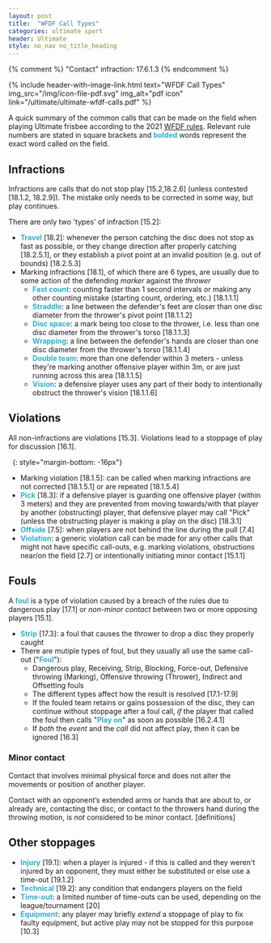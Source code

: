```yaml
---
layout: post
title:  "WFDF Call Types"
categories: ultimate sport
header: Ultimate
style: no_nav no_title_heading
---
```


<style type="text/css">
  strong {
    color: #2dafc8;
  }
</style>

{% comment %}
"Contact" infraction: 17.6.1.3
{% endcomment %}
<div class="no-print">
{% include header-with-image-link.html text="WFDF Call Types" img_src="/img/icon-file-pdf.svg" img_alt="pdf icon" link="/ultimate/ultimate-wfdf-calls.pdf" %}
</div>

A quick summary of the common calls that can be made on the field when playing Ultimate frisbee according to the 2021 [WFDF rules](https://rules.wfdf.org/). Relevant rule numbers are stated in <span class="ref-link" style="display: initial">square brackets</span> and **bolded** words represent the exact word called on the field.

## Infractions

Infractions are calls that do not stop play<span class="ref-link"> [15.2,18.2.6]</span> (unless contested<span class="ref-link"> [18.1.2, 18.2.9]</span>). The mistake only needs to be corrected in some way, but play continues.

There are only two 'types' of infraction<span class="ref-link"> [15.2]</span>:
- **Travel**<span class="ref-link"> [18.2]</span>: whenever the person catching the disc does not stop as fast as possible, or they change direction after properly catching<span class="ref-link"> [18.2.5.1]</span>, or they establish a pivot point at an invalid position (e.g. out of bounds)<span class="ref-link"> [18.2.5.3]</span>
- Marking infractions<span class="ref-link"> [18.1]</span>, of which there are 6 types, are usually due to some action of the defending *marker* against the *thrower*
  - **Fast count**: counting faster than 1 second intervals or making any other counting mistake (starting count, ordering, etc.)<span class="ref-link"> [18.1.1.1]</span>
  - **Straddle**: a line between the defender's feet are closer than one disc diameter from the thrower's pivot point<span class="ref-link"> [18.1.1.2]</span>
  - **Disc space**: a mark being too close to the thrower, i.e. less than one disc diameter from the thrower's torso<span class="ref-link"> [18.1.1.3]</span>
  - **Wrapping**: a line between the defender's hands are closer than one disc diameter from the thrower's torso<span class="ref-link"> [18.1.1.4]</span>
  - **Double team**: more than one defender within 3 meters - unless they're marking another offensive player within 3m, or are just running across this area<span class="ref-link"> [18.1.1.5]</span>
  - **Vision**: a defensive player uses any part of their body to intentionally obstruct the thrower's vision<span class="ref-link"> [18.1.1.6]</span>

## Violations

All non-infractions are violations<span class="ref-link"> [15.3]</span>. Violations lead to a stoppage of play for discussion<span class="ref-link"> [16.1]</span>.

&nbsp;
{: style="margin-bottom: -16px"}
- Marking violation<span class="ref-link"> [18.1.5]</span>: can be called when marking infractions are not corrected<span class="ref-link"> [18.1.5.1]</span> or are repeated<span class="ref-link"> [18.1.5.4]</span>
- **Pick**<span class="ref-link"> [18.3]</span>: if a defensive player is guarding one offensive player (within 3 meters) and they are prevented from moving towards/with that player by another (obstructing) player, that defensive player may call "Pick" (unless the obstructing player is making a play on the disc)<span class="ref-link"> [18.3.1]</span>
- **Offside**<span class="ref-link"> [7.5]</span>: when players are not behind the line during the pull<span class="ref-link"> [7.4]</span>
- **Violation**: a generic violation call can be made for any other calls that might not have specific call-outs, e.g. marking violations, obstructions near/on the field<span class="ref-link"> [2.7]</span> or intentionally initiating minor contact<span class="ref-link"> [15.1.1]</span>

## Fouls

A **foul** is a type of violation caused by a breach of the rules due to dangerous play<span class="ref-link"> [17.1]</span> or *non-minor contact* between two or more opposing players<span class="ref-link"> [15.1]</span>.

- **Strip**<span class="ref-link"> [17.3]</span>: a foul that causes the thrower to drop a disc they properly caught
- There are mutiple types of foul, but they usually all use the same call-out ("**Foul**"):
  - Dangerous play, Receiving, Strip, Blocking, Force-out, Defensive throwing (Marking), Offensive throwing (Thrower), Indirect and Offsetting fouls
  - The different types affect how the result is resolved<span class="ref-link"> [17.1-17.9]</span>
  - If the fouled team retains or gains possession of the disc, they can continue without stoppage after a foul call, *if* the player that called the foul then calls "**Play on**" as soon as possible<span class="ref-link"> [16.2.4.1]</span>
  - If *both* the *event* and the *call* did not affect play, then it can be ignored<span class="ref-link"> [16.3]</span>

### Minor contact

Contact that involves minimal physical force and does not alter the movements or position of another player.

Contact with an opponent’s extended arms or hands that are about to, or already are, contacting the disc, or contact to the throwers hand during the throwing motion, is *not* considered to be minor contact.<span class="ref-link"> [definitions]</span>

## Other stoppages

- **Injury**<span class="ref-link"> [19.1]</span>: when a player is injured - if this is called and they weren't injured by an opponent, they must either be substituted or else use a time-out<span class="ref-link"> [19.1.2]</span>
- **Technical**<span class="ref-link"> [19.2]</span>: any condition that endangers players on the field
- **Time-out**: a limited number of time-outs can be used, depending on the league/tournament<span class="ref-link"> [20]</span>
- **Equipment**: any player may briefly *extend* a stoppage of play to fix faulty equipment, but active play may not be stopped for this purpose<span class="ref-link"> [10.3]</span>
